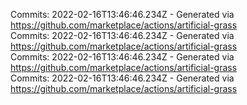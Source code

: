 Commits: 2022-02-16T13:46:46.234Z - Generated via https://github.com/marketplace/actions/artificial-grass
<br>
Commits: 2022-02-16T13:46:46.234Z - Generated via https://github.com/marketplace/actions/artificial-grass
<br>
Commits: 2022-02-16T13:46:46.234Z - Generated via https://github.com/marketplace/actions/artificial-grass
<br>
Commits: 2022-02-16T13:46:46.234Z - Generated via https://github.com/marketplace/actions/artificial-grass
<br>
